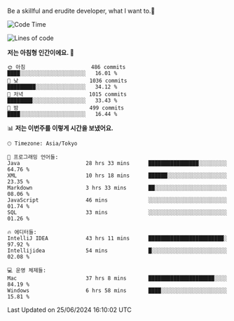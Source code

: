 Be a skillful and erudite developer, what I want to.👶

<!--START_SECTION:waka-->
![Code Time](http://img.shields.io/badge/Code%20Time-940%20hrs%2051%20mins-blue)

![Lines of code](https://img.shields.io/badge/%EC%A0%80%EB%8A%94%20%EC%97%AC%ED%83%9C%EA%B9%8C%EC%A7%80%20-2.5%20million%20%EC%A4%84%EC%9D%98%20%EC%BD%94%EB%93%9C%EB%A5%BC%20%EC%9E%91%EC%84%B1%ED%96%88%EC%96%B4%EC%9A%94.-blue)

**저는 아침형 인간이에요. 🐤** 

```text
🌞 아침                     486 commits         ████░░░░░░░░░░░░░░░░░░░░░   16.01 % 
🌆 낮　                     1036 commits        █████████░░░░░░░░░░░░░░░░   34.12 % 
🌃 저녁                     1015 commits        ████████░░░░░░░░░░░░░░░░░   33.43 % 
🌙 밤　                     499 commits         ████░░░░░░░░░░░░░░░░░░░░░   16.44 % 
```


📊 **저는 이번주를 이렇게 시간을 보냈어요.** 

```text
🕑︎ Timezone: Asia/Tokyo

💬 프로그래밍 언어들: 
Java                     28 hrs 33 mins      ████████████████░░░░░░░░░   64.76 % 
XML                      10 hrs 18 mins      ██████░░░░░░░░░░░░░░░░░░░   23.35 % 
Markdown                 3 hrs 33 mins       ██░░░░░░░░░░░░░░░░░░░░░░░   08.06 % 
JavaScript               46 mins             ░░░░░░░░░░░░░░░░░░░░░░░░░   01.74 % 
SQL                      33 mins             ░░░░░░░░░░░░░░░░░░░░░░░░░   01.26 % 

🔥 에디터들: 
IntelliJ IDEA            43 hrs 11 mins      ████████████████████████░   97.92 % 
Intellijidea             54 mins             █░░░░░░░░░░░░░░░░░░░░░░░░   02.08 % 

💻 운영 체제들: 
Mac                      37 hrs 8 mins       █████████████████████░░░░   84.19 % 
Windows                  6 hrs 58 mins       ████░░░░░░░░░░░░░░░░░░░░░   15.81 % 
```


 Last Updated on 25/06/2024 16:10:02 UTC
<!--END_SECTION:waka-->
